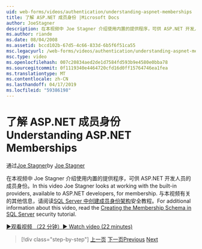 ```yaml
---
uid: web-forms/videos/authentication/understanding-aspnet-memberships
title: 了解 ASP.NET 成员身份 |Microsoft Docs
author: JoeStagner
description: 在本视频中 Joe Stagner 介绍使用内置的提供程序，可供 ASP.NET 开发人员的成员身份。 有关此应用程序的其他信息...
ms.author: riande
ms.date: 08/04/2008
ms.assetid: bccd102b-67d5-4c66-833d-6b5f6f51ca55
msc.legacyurl: /web-forms/videos/authentication/understanding-aspnet-memberships
msc.type: video
ms.openlocfilehash: 007c20834aed2de1d7584fd593b9e4580e0bba78
ms.sourcegitcommit: 0f1119340e4464720cfd16d0ff15764746ea1fea
ms.translationtype: MT
ms.contentlocale: zh-CN
ms.lasthandoff: 04/17/2019
ms.locfileid: "59386198"
---
```

# <a name="understanding-aspnet-memberships"></a><span data-ttu-id="627fa-104">了解 ASP.NET 成员身份</span><span class="sxs-lookup"><span data-stu-id="627fa-104">Understanding ASP.NET Memberships</span></span>

<span data-ttu-id="627fa-105">通过[Joe Stagner](https://github.com/JoeStagner)</span><span class="sxs-lookup"><span data-stu-id="627fa-105">by [Joe Stagner](https://github.com/JoeStagner)</span></span>

<span data-ttu-id="627fa-106">在本视频中 Joe Stagner 介绍使用内置的提供程序，可供 ASP.NET 开发人员的成员身份。</span><span class="sxs-lookup"><span data-stu-id="627fa-106">In this video Joe Stagner looks at working with the built-in providers, available to ASP.NET developers, for membership.</span></span> <span data-ttu-id="627fa-107">与本视频有关的其他信息，请阅读[SQL Server 中创建成员身份架构](../../overview/older-versions-security/membership/creating-the-membership-schema-in-sql-server-vb.md)安全教程。</span><span class="sxs-lookup"><span data-stu-id="627fa-107">For additional information about this video, read the [Creating the Membership Schema in SQL Server](../../overview/older-versions-security/membership/creating-the-membership-schema-in-sql-server-vb.md) security tutorial.</span></span>

[<span data-ttu-id="627fa-108">&#9654;观看视频 （22 分钟）</span><span class="sxs-lookup"><span data-stu-id="627fa-108">&#9654; Watch video (22 minutes)</span></span>](https://channel9.msdn.com/Blogs/ASP-NET-Site-Videos/understanding-aspnet-memberships)

> [!div class="step-by-step"]
> <span data-ttu-id="627fa-109">[上一页](use-custom-principal-objects.md)
> [下一页](configuring-sql-to-work-with-membership-schemas.md)</span><span class="sxs-lookup"><span data-stu-id="627fa-109">[Previous](use-custom-principal-objects.md)
[Next](configuring-sql-to-work-with-membership-schemas.md)</span></span>
